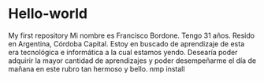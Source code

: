 # Hello-world
My first repository
Mi nombre es Francisco Bordone. Tengo 31 años. Resido en Argentina, Córdoba Capital.
Estoy en buscado de aprendizaje de esta era tecnológica e informática a la cual estamos yendo.
Desearía poder adquirir la mayor cantidad de aprendizajes y poder desempeñarme el día de mañana en este rubro tan hermoso y bello.
nmp install
